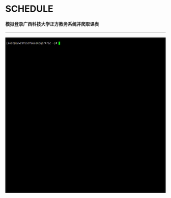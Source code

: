# SCHEDULE
#### 模拟登录广西科技大学正方教务系统并爬取课表

---------

![](https://github.com/waykom/zhengfang/blob/main/bandicam%202022-01-11%2020-43-01-027.gif)
